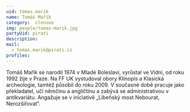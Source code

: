```yaml
---
uid: tomas.marik
name: Tomáš Mařík
category:  clenove
img: people/tomas-marik.jpg 
partyUid: pirati
description:
mail: 
  - tomas.marik@pirati.cz
profiles:
---
```


Tomáš Mařík se narodil 1974 v Mladé Boleslavi, vyrůstal ve Vídni, od roku 1992 žije v Praze. Na FF UK vystudoval obory Klínopis a Klasická archeologie, tamtéž působil do roku 2009. V současné době pracuje jako překladatel, učí němčinu a angličtinu a zabývá se administrativou v antikvariátu. Angažuje se v iniciativě „Libeňský most Nebourat, Nerozšiřovat“.

